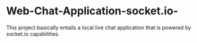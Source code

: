 # Web-Chat-Application-socket.io-
This project basically entails a local live chat application that is powered by socket.io capabilities.

